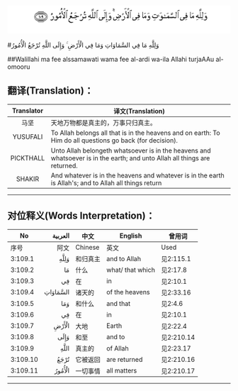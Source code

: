 ![003:109](images/003_109.gif)

#وَلِلَّهِ مَا فِي السَّمَاوَاتِ وَمَا فِي الْأَرْضِ ۚ وَإِلَى اللَّهِ تُرْجَعُ الْأُمُورُ 

##Walillahi ma fee alssamawati wama fee al-ardi wa-ila Allahi turjaAAu al-omooru 

## 翻译(Translation)：

| Translator | 译文(Translation)                                            |
| :--------: | ------------------------------------------------------------ |
|    马坚    | 天地万物都是真主的，万事只归真主。                           |
|  YUSUFALI  | To Allah belongs all that is in the heavens and on earth: To Him do all questions go back (for decision). |
| PICKTHALL  | Unto Allah belongeth whatsoever is in the heavens and whatsoever is in the earth; and unto Allah all things are returned. |
|   SHAKIR   | And whatever is in the heavens and whatever is in the earth is Allah's; and to Allah all things return |

---

## 对位释义(Words Interpretation)：

| No   | العربية | 中文    | English | 曾用词 |
| ---- | ------: | ------- | ------- | ------ |
| 序号 |    阿文 | Chinese | 英文    | Used   |
| 3:109.1  | وَلِلَّهِ     | 和归真主 | and to Allah     | 见2:115.1  |
| 3:109.2  | مَا       | 什么       | what/ that which | 见2:17.8   |
| 3:109.3  | فِي       | 在         | in               | 见2:10.1   |
| 3:109.4  | السَّمَاوَاتِ | 诸天的 | of the heavens   | 见2:33.16  |
| 3:109.5  | وَمَا      | 和什么     | and that         | 见2:4.6    |
| 3:109.6  | فِي       | 在         | in               | 见2:10.1   |
| 3:109.7  | الْأَرْضِ    | 大地       | Earth            | 见2:22.4   |
| 3:109.8  | وَإِلَى     | 和至       | and to           | 见2:210.14 |
| 3:109.9  |     اللَّهِ | 真主的   | of Allah         | 见2:23.17  |
| 3:109.10 | تُرْجَعُ     | 它被返回   | are returned     | 见2:210.16 |
| 3:109.11 | الْأُمُورُ   | 一切事情   | all matters      | 见2:210.17 |

---
